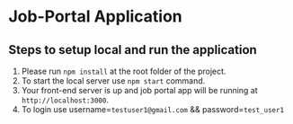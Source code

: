 # Job-Portal Application

## Steps to setup local and run the application

1) Please run `npm install` at the root folder of the project.
2) To start the local server use `npm start` command.
3) Your front-end server is up and job portal app will be running at `http://localhost:3000`.
4) To login use username=`testuser1@gmail.com` && password=`test_user1`
